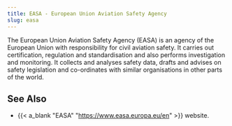 ```yaml
---
title: EASA - European Union Aviation Safety Agency
slug: easa
---
```


The European Union Aviation Safety Agency (EASA) is an agency of the European Union with
responsibility for civil aviation safety.
It carries out certification, regulation and standardisation and also performs investigation
and monitoring.
It collects and analyses safety data, drafts and advises on safety legislation and
co-ordinates with similar organisations in other parts of the world.

## See Also

* {{< a_blank "EASA" "https://www.easa.europa.eu/en" >}} website.
